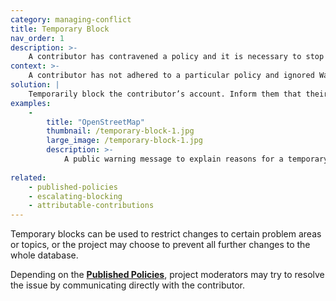 ```yaml
---
category: managing-conflict
title: Temporary Block
nav_order: 1
description: >-
    A contributor has contravened a policy and it is necessary to stop them from contributing for a short period of time.
context: >-
    A contributor has not adhered to a particular policy and ignored Warning Messages. The nature of the activity means that it requires investigation; or it is felt that the contributor would benefit from a cooling-off period.
solution: |
    Temporarily block the contributor’s account. Inform them that their access to the project has been temporarily revoked and outline why that decision has been made. 
examples:
    -
        title: "OpenStreetMap"
        thumbnail: /temporary-block-1.jpg
        large_image: /temporary-block-1.jpg
        description: >-
            A public warning message to explain reasons for a temporary block
    
related:
    - published-policies
    - escalating-blocking
    - attributable-contributions
---
```


Temporary blocks can be used to restrict changes to certain problem areas or topics, or the project may choose to prevent all further changes to the whole database.

Depending on the **[Published Policies](/patterns/project-governance/published-policies)**, project moderators may try to resolve the issue by communicating directly with the contributor.
